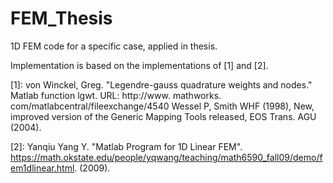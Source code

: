 # FEM_Thesis
1D FEM code for a specific case, applied in thesis.

Implementation is based on the implementations of [1] and [2].

[1]: von Winckel, Greg. "Legendre-gauss quadrature weights and nodes." Matlab function lgwt. URL: http://www. mathworks. com/matlabcentral/fileexchange/4540 Wessel P, Smith WHF (1998), New, improved version of the Generic Mapping Tools released, EOS Trans. AGU (2004). 

[2]: Yanqiu Yang Y. "Matlab Program for 1D Linear FEM". https://math.okstate.edu/people/yqwang/teaching/math6590_fall09/demo/fem1dlinear.html. (2009).
